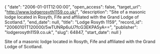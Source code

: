 {
  "date": "2006-01-01T12:00:00", 
  "open_access": false, 
  "target_url": "http://www.lodgerosyth1159.co.uk/", 
  "description": "Site of a masonic lodge located in Rosyth, Fife and affiliated with the Grand Lodge of Scotland.", 
  "end_date": null, 
  "title": "Lodge Rosyth 1159", 
  "record_id": "20060101T120000/5wTUNRp6uU7fcG3EKPA5yA==", 
  "publisher": "lodgerosyth1159.co.uk", 
  "slug": 64847, 
  "start_date": null
}

Site of a masonic lodge located in Rosyth, Fife and affiliated with the Grand Lodge of Scotland.